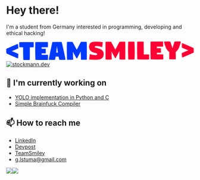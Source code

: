 
# Hey there!
I'm a student from Germany interested in programming, developing and ethical hacking!

[<img src="https://github.com/lstuma/lstuma/blob/main/teamsmiley.png" alt="TeamSmiley" width="auto" height="50em">](https://teamsmiley.org)
[<img src="https://stockmann.dev/img/icon.svg" alt="stockmann.dev" width="auto" height="50em" margin-left="10em">](https://stockmann.dev)

## 🔭 I'm currently working on
- [YOLO implementation in Python and C](https://github.com/lstuma/YOLO)
- [Simple Brainfuck Compiler](https://github.com/lstuma/brainfuck_compiler)

## 📫 How to reach me
- [LinkedIn](https://www.linkedin.com/in/lukas-stockmann-640405239)
- [Devpost](https://devpost.com/lstuma)
- [TeamSmiley](https://teamsmiley.org)
- [g.lstuma@gmail.com](mailto:g.lstuma@gmail.com)

<a href="https://github.com/lstuma">
<img align="left" style="display: inline-flex;" src="https://github-readme-stats.vercel.app/api/top-langs/?username=lstuma&layout=compact&theme=tokyonight&hide=shell,html,css&langs_count=5&bg_color=00000000"/>
<a/>
<a href="https://github.com/lstuma">
<img align="left" style="display: inline-flex;" src="https://github-readme-stats.vercel.app/api?username=lstuma&hide=issues&show_icons=true&count_private=true&theme=tokyonight&hide_rank=true&bg_color=00000000"/>
<a/>

